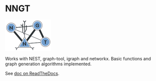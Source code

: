 # NNGT

![NNGT logo](doc/images/nngt_logo.png)

Works with NEST, graph-tool, igraph and networkx.
Basic functions and graph generation algorithms implemented.

See [doc on ReadTheDocs](http://nngt.readthedocs.org/en/latest/index.html).
